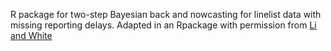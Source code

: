 R package for two-step Bayesian back and nowcasting for linelist data with missing reporting delays. Adapted in an Rpackage with permission from [Li and White](https://journals.plos.org/ploscompbiol/article?id=10.1371/journal.pcbi.1009210)
